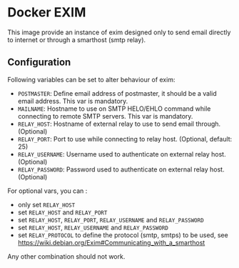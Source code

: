 # Docker EXIM

This image provide an instance of exim designed only to send email directly to
internet or through a smarthost (smtp relay).

## Configuration

Following variables can be set to alter behaviour of exim:

  * `POSTMASTER`: Define email address of postmaster, it should be a valid email
    address. This var is mandatory.
  * `MAILNAME`: Hostname to use on SMTP HELO/EHLO command while connecting to
    remote SMTP servers. This var is mandatory.
  * `RELAY_HOST`: Hostname of external relay to use to send email through. (Optional)
  * `RELAY_PORT`: Port to use while connecting to relay host. (Optional, default: 25)
  * `RELAY_USERNAME`: Username used to authenticate on external relay host. (Optional)
  * `RELAY_PASSWORD`: Password used to authenticate on external relay host. (Optional)

For optional vars, you can :
  * only set `RELAY_HOST`
  * set `RELAY_HOST` and `RELAY_PORT`
  * set `RELAY_HOST`, `RELAY_PORT`, `RELAY_USERNAME` and `RELAY_PASSWORD`
  * set `RELAY_HOST`, `RELAY_USERNAME` and `RELAY_PASSWORD`
  * set `RELAY_PROTOCOL` to define the protocol (smtp, smtps) to be used, see https://wiki.debian.org/Exim#Communicating_with_a_smarthost

Any other combination should not work.
